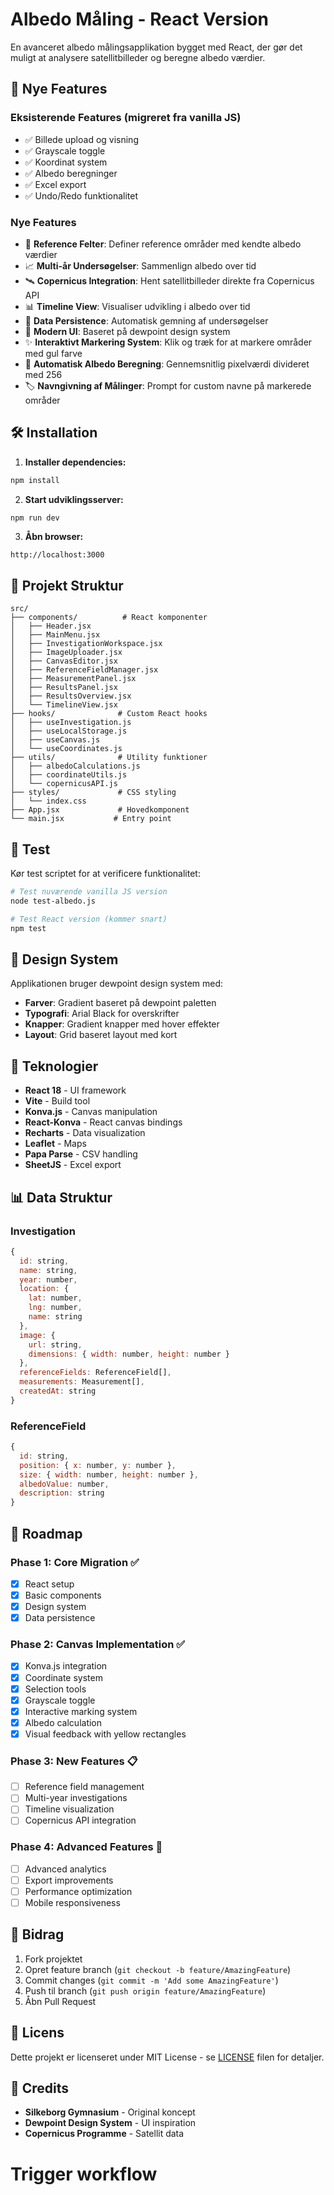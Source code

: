 # Albedo Måling - React Version

En avanceret albedo målingsapplikation bygget med React, der gør det muligt at analysere satellitbilleder og beregne albedo værdier.

## 🚀 Nye Features

### Eksisterende Features (migreret fra vanilla JS)
- ✅ Billede upload og visning
- ✅ Grayscale toggle
- ✅ Koordinat system
- ✅ Albedo beregninger
- ✅ Excel export
- ✅ Undo/Redo funktionalitet

### Nye Features
- 🔄 **Reference Felter**: Definer reference områder med kendte albedo værdier
- 📈 **Multi-år Undersøgelser**: Sammenlign albedo over tid
- 🛰️ **Copernicus Integration**: Hent satellitbilleder direkte fra Copernicus API
- 📊 **Timeline View**: Visualiser udvikling i albedo over tid
- 💾 **Data Persistence**: Automatisk gemning af undersøgelser
- 🎨 **Modern UI**: Baseret på dewpoint design system
- ✨ **Interaktivt Markering System**: Klik og træk for at markere områder med gul farve
- 🧮 **Automatisk Albedo Beregning**: Gennemsnitlig pixelværdi divideret med 256
- 🏷️ **Navngivning af Målinger**: Prompt for custom navne på markerede områder

## 🛠️ Installation

1. **Installer dependencies:**
```bash
npm install
```

2. **Start udviklingsserver:**
```bash
npm run dev
```

3. **Åbn browser:**
```
http://localhost:3000
```

## 📁 Projekt Struktur

```
src/
├── components/          # React komponenter
│   ├── Header.jsx
│   ├── MainMenu.jsx
│   ├── InvestigationWorkspace.jsx
│   ├── ImageUploader.jsx
│   ├── CanvasEditor.jsx
│   ├── ReferenceFieldManager.jsx
│   ├── MeasurementPanel.jsx
│   ├── ResultsPanel.jsx
│   ├── ResultsOverview.jsx
│   └── TimelineView.jsx
├── hooks/              # Custom React hooks
│   ├── useInvestigation.js
│   ├── useLocalStorage.js
│   ├── useCanvas.js
│   └── useCoordinates.js
├── utils/              # Utility funktioner
│   ├── albedoCalculations.js
│   ├── coordinateUtils.js
│   └── copernicusAPI.js
├── styles/             # CSS styling
│   └── index.css
├── App.jsx             # Hovedkomponent
└── main.jsx           # Entry point
```

## 🧪 Test

Kør test scriptet for at verificere funktionalitet:

```bash
# Test nuværende vanilla JS version
node test-albedo.js

# Test React version (kommer snart)
npm test
```

## 🎨 Design System

Applikationen bruger dewpoint design system med:
- **Farver**: Gradient baseret på dewpoint paletten
- **Typografi**: Arial Black for overskrifter
- **Knapper**: Gradient knapper med hover effekter
- **Layout**: Grid baseret layout med kort

## 🔧 Teknologier

- **React 18** - UI framework
- **Vite** - Build tool
- **Konva.js** - Canvas manipulation
- **React-Konva** - React canvas bindings
- **Recharts** - Data visualization
- **Leaflet** - Maps
- **Papa Parse** - CSV handling
- **SheetJS** - Excel export

## 📊 Data Struktur

### Investigation
```javascript
{
  id: string,
  name: string,
  year: number,
  location: {
    lat: number,
    lng: number,
    name: string
  },
  image: {
    url: string,
    dimensions: { width: number, height: number }
  },
  referenceFields: ReferenceField[],
  measurements: Measurement[],
  createdAt: string
}
```

### ReferenceField
```javascript
{
  id: string,
  position: { x: number, y: number },
  size: { width: number, height: number },
  albedoValue: number,
  description: string
}
```

## 🚀 Roadmap

### Phase 1: Core Migration ✅
- [x] React setup
- [x] Basic components
- [x] Design system
- [x] Data persistence

### Phase 2: Canvas Implementation ✅
- [x] Konva.js integration
- [x] Coordinate system
- [x] Selection tools
- [x] Grayscale toggle
- [x] Interactive marking system
- [x] Albedo calculation
- [x] Visual feedback with yellow rectangles

### Phase 3: New Features 📋
- [ ] Reference field management
- [ ] Multi-year investigations
- [ ] Timeline visualization
- [ ] Copernicus API integration

### Phase 4: Advanced Features 🔮
- [ ] Advanced analytics
- [ ] Export improvements
- [ ] Performance optimization
- [ ] Mobile responsiveness

## 🤝 Bidrag

1. Fork projektet
2. Opret feature branch (`git checkout -b feature/AmazingFeature`)
3. Commit changes (`git commit -m 'Add some AmazingFeature'`)
4. Push til branch (`git push origin feature/AmazingFeature`)
5. Åbn Pull Request

## 📄 Licens

Dette projekt er licenseret under MIT License - se [LICENSE](LICENSE) filen for detaljer.

## 👥 Credits

- **Silkeborg Gymnasium** - Original koncept
- **Dewpoint Design System** - UI inspiration
- **Copernicus Programme** - Satellit data
# Trigger workflow
